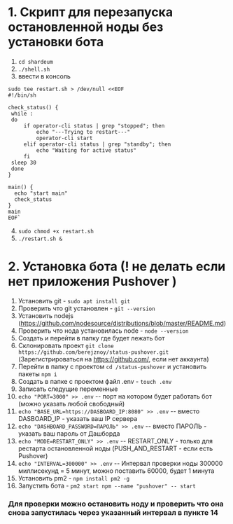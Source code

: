 # 1. Скрипт для перезапуска остановленной ноды без установки бота 

1. `cd shardeum`
2. `./shell.sh`
3. ввести в консоль 
```
sudo tee restart.sh > /dev/null <<EOF
#!/bin/sh

check_status() {
 while :
 do 
     if operator-cli status | grep "stopped"; then
         echo "---Trying to restart---"
         operator-cli start
     elif operator-cli status | grep "standby"; then
         echo "Waiting for active status"
     fi
 sleep 30
 done
}

main() {
  echo "start main"
  check_status
}
main
EOF`
```
4. `sudo chmod +x restart.sh`
5. `./restart.sh &`



# 2. Установка бота (! не делать если нет приложения Pushover )

1. Установить git - `sudo apt install git`
2. Проверить что git установлен - `git --version`
3. Установить nodejs (https://github.com/nodesource/distributions/blob/master/README.md)
4. Проверить что нода установилась node - `node --version`
5. Создать и перейти в папку где будет лежать бот
6. Склонировать проект `git clone https://github.com/berejznoy/status-pushover.git` (Зарегистрироваться на https://github.com/, если нет аккаунта) 
7. Перейти в папку с проектом `cd /status-pushover` и установить пакеты `npm i`
8. Создать в папке с проектом файл .env - `touch .env`
9. Записать следущие переменные 
10. `echo "PORT=3000" >> .env` -- порт на котором будет работать бот (можно указать любой свободный) 
11. `echo "BASE_URL=https://DASBOARD_IP:8080" >> .env` -- вместо DASBOARD_IP - указать ваш IP сервера
12. `echo "DASHBOARD_PASSWORD=ПАРОЛЬ" >> .env` -- вместо ПАРОЛЬ - указать ваш пароль от Дашборда 
13. `echo "MODE=RESTART_ONLY" >> .env` -- RESTART_ONLY - только для рестарта остановленной ноды (PUSH_AND_RESTART - если есть Pushover)
14. `echo "INTERVAL=300000" >> .env` -- Интервал проверки ноды 300000 миллисекунд = 5 минут, можно поставить 60000, будет 1 минута
15. Установить pm2 - `npm install pm2 -g`
16. Запустить бота - `pm2 start npm --name "pushover" -- start`

### Для проверки можно остановить ноду и проверить что она снова запустилась через указанный интервал в пункте 14
